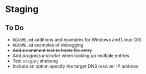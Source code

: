 # Staging

## To Do

* `README.md` additions and examples for Windows and Linux O/S
* `README.md` examples of debugging
* ~~Add `#` comment text to hosts file entry~~
* Add *progress indicator* when looking up multiple entries
* Test `staging` shebang
* Include an option specify the target DNS resolver IP address